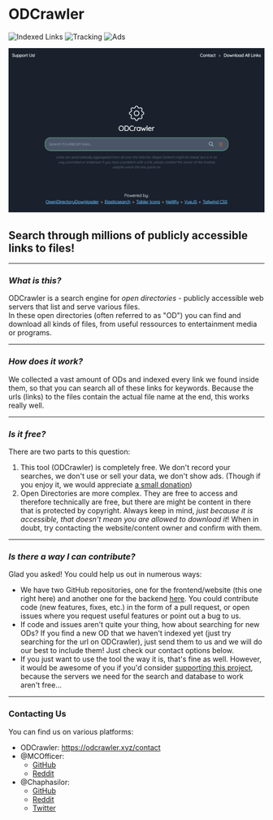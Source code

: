 # ODCrawler

<!-- [![Netlify Status](https://api.netlify.com/api/v1/badges/a975a57a-1891-45d0-88ef-9750bcbadf8c/deploy-status)](https://app.netlify.com/sites/odcrawler/deploys) -->
![Indexed Links](https://img.shields.io/badge/Indexed%20Links:-150M%2B-brightgreen?style=for-the-badge)
![Tracking](https://img.shields.io/badge/Tracking:-Disabled-brightgreen?style=for-the-badge)
![Ads](https://img.shields.io/badge/Ads:-None-brightgreen?style=for-the-badge)

![Preview](./Screenshot.png)

## Search through millions of publicly accessible links to files!

---

### *What is this?*

ODCrawler is a search engine for *open directories* - publicly accessible web servers that list and serve various files.  
In these open directories (often referred to as "OD") you can find and download all kinds of files, from useful ressources to entertainment media or programs.

---

### *How does it work?*

We collected a vast amount of ODs and indexed every link we found inside them, so that you can search all of these links for keywords. Because the urls (links) to the files contain the actual file name at the end, this works really well.

---

### *Is it free?*

There are two parts to this question:  

1. This tool (ODCrawler) is completely free. We don't record your searches, we don't use or sell your data, we don't show ads. (Though if you enjoy it, we would appreciate [a small donation](https://github.com/sponsors/MCOfficer))  
2. Open Directories are more complex. They are free to access and therefore technically are free, but there are might be content in there that is protected by copyright. Always keep in mind, *just because it is accessible, that doesn't mean you are allowed to download it*! When in doubt, try contacting the website/content owner and confirm with them.

---

### *Is there a way I can contribute?*

Glad you asked! You could help us out in numerous ways:

- We have two GitHub repositories, one for the frontend/website (this one right here) and another one for the backend [here](https://github.com/MCOfficer/odcrawler-discovery). You could contribute code (new features, fixes, etc.) in the form of a pull request, or open issues where you request useful features or point out a bug to us.
- If code and issues aren't quite your thing, how about searching for new ODs? If you find a new OD that we haven't indexed yet (just try searching for the url on ODCrawler), just send them to us and we will do our best to include them! Just check our contact options below.
- If you just want to use the tool the way it is, that's fine as well. However, it would be awesome of you if you'd consider [supporting this project](https://github.com/sponsors/MCOfficer), because the servers we need for the search and database to work aren't free...

---

### Contacting Us

You can find us on various platforms:

- ODCrawler: https://odcrawler.xyz/contact
- @MCOfficer:
  - [GitHub](https://github.com/MCOfficer)
  - [Reddit](https://www.reddit.com/user/MCOfficer)
- @Chaphasilor:
  - [GitHub](https://github.com/Chaphasilor)
  - [Reddit](https://www.reddit.com/user/Chaphasilor)
  - [Twitter](https://twitter.com/Chaphasilor)